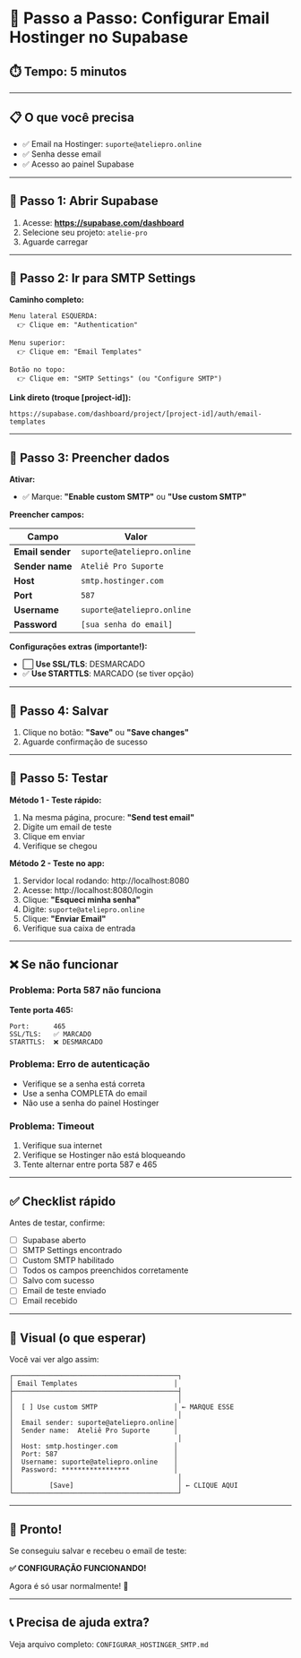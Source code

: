 # 🚀 Passo a Passo: Configurar Email Hostinger no Supabase

## ⏱️ Tempo: 5 minutos

---

## 📋 O que você precisa

- ✅ Email na Hostinger: `suporte@ateliepro.online`
- ✅ Senha desse email
- ✅ Acesso ao painel Supabase

---

## 🎯 Passo 1: Abrir Supabase

1. Acesse: **https://supabase.com/dashboard**
2. Selecione seu projeto: `atelie-pro`
3. Aguarde carregar

---

## 🎯 Passo 2: Ir para SMTP Settings

**Caminho completo:**

```
Menu lateral ESQUERDA:
  👉 Clique em: "Authentication"
  
Menu superior:
  👉 Clique em: "Email Templates"
  
Botão no topo:
  👉 Clique em: "SMTP Settings" (ou "Configure SMTP")
```

**Link direto (troque [project-id]):**
```
https://supabase.com/dashboard/project/[project-id]/auth/email-templates
```

---

## 🎯 Passo 3: Preencher dados

**Ativar:**
- ✅ Marque: **"Enable custom SMTP"** ou **"Use custom SMTP"**

**Preencher campos:**

| Campo | Valor |
|-------|-------|
| **Email sender** | `suporte@ateliepro.online` |
| **Sender name** | `Ateliê Pro Suporte` |
| **Host** | `smtp.hostinger.com` |
| **Port** | `587` |
| **Username** | `suporte@ateliepro.online` |
| **Password** | `[sua senha do email]` |

**Configurações extras (importante!):**
- ⬜ **Use SSL/TLS**: DESMARCADO
- ✅ **Use STARTTLS**: MARCADO (se tiver opção)

---

## 🎯 Passo 4: Salvar

1. Clique no botão: **"Save"** ou **"Save changes"**
2. Aguarde confirmação de sucesso

---

## 🎯 Passo 5: Testar

**Método 1 - Teste rápido:**
1. Na mesma página, procure: **"Send test email"**
2. Digite um email de teste
3. Clique em enviar
4. Verifique se chegou

**Método 2 - Teste no app:**
1. Servidor local rodando: http://localhost:8080
2. Acesse: http://localhost:8080/login
3. Clique: **"Esqueci minha senha"**
4. Digite: `suporte@ateliepro.online`
5. Clique: **"Enviar Email"**
6. Verifique sua caixa de entrada

---

## ❌ Se não funcionar

### Problema: Porta 587 não funciona

**Tente porta 465:**

```
Port:      465
SSL/TLS:   ✅ MARCADO
STARTTLS:  ❌ DESMARCADO
```

### Problema: Erro de autenticação

- Verifique se a senha está correta
- Use a senha COMPLETA do email
- Não use a senha do painel Hostinger

### Problema: Timeout

1. Verifique sua internet
2. Verifique se Hostinger não está bloqueando
3. Tente alternar entre porta 587 e 465

---

## ✅ Checklist rápido

Antes de testar, confirme:

- [ ] Supabase aberto
- [ ] SMTP Settings encontrado
- [ ] Custom SMTP habilitado
- [ ] Todos os campos preenchidos corretamente
- [ ] Salvo com sucesso
- [ ] Email de teste enviado
- [ ] Email recebido

---

## 📸 Visual (o que esperar)

Você vai ver algo assim:

```
┌─────────────────────────────────────────┐
│ Email Templates                        │
├─────────────────────────────────────────┤
│                                         │
│  [ ] Use custom SMTP                   │ ← MARQUE ESSE
│                                         │
│  Email sender: suporte@ateliepro.online│
│  Sender name:  Ateliê Pro Suporte      │
│                                         │
│  Host: smtp.hostinger.com              │
│  Port: 587                             │
│  Username: suporte@ateliepro.online    │
│  Password: *****************           │
│                                         │
│         [Save]                          │ ← CLIQUE AQUI
└─────────────────────────────────────────┘
```

---

## 🎉 Pronto!

Se conseguiu salvar e recebeu o email de teste:

**✅ CONFIGURAÇÃO FUNCIONANDO!**

Agora é só usar normalmente! 🚀

---

## 📞 Precisa de ajuda extra?

Veja arquivo completo: `CONFIGURAR_HOSTINGER_SMTP.md`

